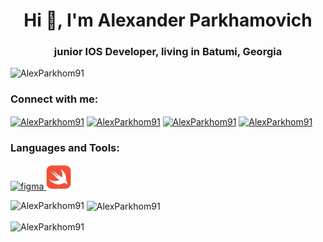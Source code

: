 <h1 align="center">Hi 👋, I'm Alexander Parkhamovich</h1>
<h3 align="center">junior IOS Developer, 
living in Batumi, Georgia</h3>

<p align="left"> <img src="https://komarev.com/ghpvc/?username=AlexParkhom91&label=Profile%20views&color=0e75b6&style=flat" alt="AlexParkhom91" /> </p>

<h3 align="left">Connect with me:</h3>
<p align="left">
<a href="https://www.linkedin.com/in/alexander-parkhamovich-2aa692244/" target="blank"><img align="center" src="https://raw.githubusercontent.com/rahuldkjain/github-profile-readme-generator/master/src/images/icons/Social/linked-in-alt.svg" alt="AlexParkhom91" height="30" width="40" /></a>
<a href="https://www.instagram.com/alex_parkhom91/?igshid=YmMyMTA2M2Y%3D" target="blank"><img align="center" src="https://raw.githubusercontent.com/rahuldkjain/github-profile-readme-generator/master/src/images/icons/Social/instagram.svg" alt="AlexParkhom91" height="30" width="40" /></a>
<a href="https://t.me/parkhom91" target="blank"><img align="center" src="https://upload.wikimedia.org/wikipedia/commons/8/83/Telegram_2019_Logo.svg" alt="AlexParkhom91" height="30" width="40" /></a>
<a href="mailto:parkhom91work@gmail.com" target="blank"><img align="center" src="https://upload.wikimedia.org/wikipedia/commons/7/7e/Gmail_icon_%282020%29.svg" alt="AlexParkhom91" height="30" width="40" /></a>
</p>

<h3 align="left">Languages and Tools:</h3>
<p align="left"> <a href="https://www.figma.com/" target="_blank" rel="noreferrer"> <img src="https://www.vectorlogo.zone/logos/figma/figma-icon.svg" alt="figma" width="40" height="40"/> </a> 
<a href="https://developer.apple.com/swift/" target="_blank" rel="noreferrer"> <img src="https://raw.githubusercontent.com/devicons/devicon/master/icons/swift/swift-original.svg" alt="swift" width="40" height="40"/> </a> </p>

<p><img align="left" src="https://github-readme-stats.vercel.app/api/top-langs?username=AlexParkhom91&show_icons=true&locale=en&layout=compact" alt="AlexParkhom91" /></p> <p> </p>


<p>&nbsp;<img align="center" src="https://github-readme-stats.vercel.app/api?username=AlexParkhom91&show_icons=true&locale=en" alt="AlexParkhom91" /></p>

<p><img align="center" src="https://github-readme-streak-stats.herokuapp.com/?user=AlexParkhom91&" alt="AlexParkhom91" /></p>


